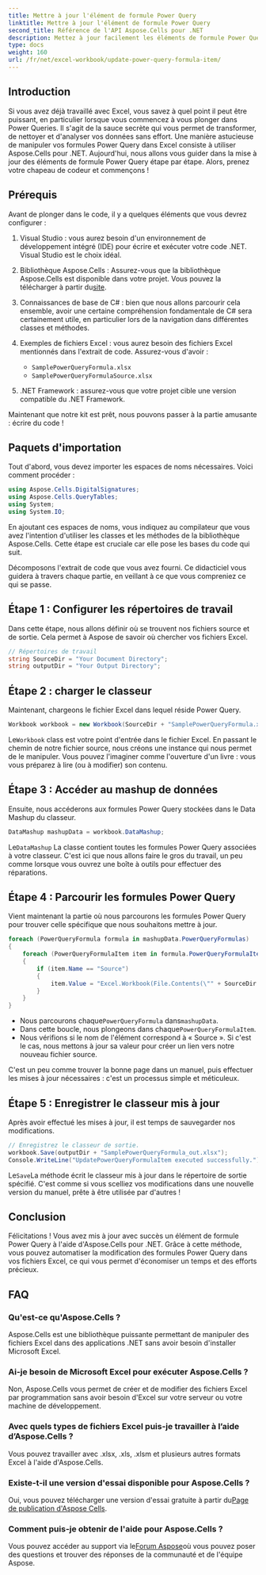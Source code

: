 ```yaml
---
title: Mettre à jour l'élément de formule Power Query
linktitle: Mettre à jour l'élément de formule Power Query
second_title: Référence de l'API Aspose.Cells pour .NET
description: Mettez à jour facilement les éléments de formule Power Query dans Excel à l'aide d'Aspose.Cells pour .NET. Guide étape par étape pour rationaliser vos processus de manipulation de données.
type: docs
weight: 160
url: /fr/net/excel-workbook/update-power-query-formula-item/
---
```

## Introduction

Si vous avez déjà travaillé avec Excel, vous savez à quel point il peut être puissant, en particulier lorsque vous commencez à vous plonger dans Power Queries. Il s'agit de la sauce secrète qui vous permet de transformer, de nettoyer et d'analyser vos données sans effort. Une manière astucieuse de manipuler vos formules Power Query dans Excel consiste à utiliser Aspose.Cells pour .NET. Aujourd'hui, nous allons vous guider dans la mise à jour des éléments de formule Power Query étape par étape. Alors, prenez votre chapeau de codeur et commençons !

## Prérequis

Avant de plonger dans le code, il y a quelques éléments que vous devrez configurer :

1. Visual Studio : vous aurez besoin d'un environnement de développement intégré (IDE) pour écrire et exécuter votre code .NET. Visual Studio est le choix idéal.
2.  Bibliothèque Aspose.Cells : Assurez-vous que la bibliothèque Aspose.Cells est disponible dans votre projet. Vous pouvez la télécharger à partir du[site](https://releases.aspose.com/cells/net/).
3. Connaissances de base de C# : bien que nous allons parcourir cela ensemble, avoir une certaine compréhension fondamentale de C# sera certainement utile, en particulier lors de la navigation dans différentes classes et méthodes.
4. Exemples de fichiers Excel : vous aurez besoin des fichiers Excel mentionnés dans l'extrait de code. Assurez-vous d'avoir :
   - `SamplePowerQueryFormula.xlsx`
   - `SamplePowerQueryFormulaSource.xlsx`

5. .NET Framework : assurez-vous que votre projet cible une version compatible du .NET Framework.

Maintenant que notre kit est prêt, nous pouvons passer à la partie amusante : écrire du code !

## Paquets d'importation

Tout d'abord, vous devez importer les espaces de noms nécessaires. Voici comment procéder :

```csharp
using Aspose.Cells.DigitalSignatures;
using Aspose.Cells.QueryTables;
using System;
using System.IO;
```

En ajoutant ces espaces de noms, vous indiquez au compilateur que vous avez l'intention d'utiliser les classes et les méthodes de la bibliothèque Aspose.Cells. Cette étape est cruciale car elle pose les bases du code qui suit.

Décomposons l'extrait de code que vous avez fourni. Ce didacticiel vous guidera à travers chaque partie, en veillant à ce que vous compreniez ce qui se passe.

## Étape 1 : Configurer les répertoires de travail

Dans cette étape, nous allons définir où se trouvent nos fichiers source et de sortie. Cela permet à Aspose de savoir où chercher vos fichiers Excel.

```csharp
// Répertoires de travail
string SourceDir = "Your Document Directory";
string outputDir = "Your Output Directory";
```

## Étape 2 : charger le classeur

Maintenant, chargeons le fichier Excel dans lequel réside Power Query.

```csharp
Workbook workbook = new Workbook(SourceDir + "SamplePowerQueryFormula.xlsx");
```
 Le`Workbook` class est votre point d'entrée dans le fichier Excel. En passant le chemin de notre fichier source, nous créons une instance qui nous permet de le manipuler. Vous pouvez l'imaginer comme l'ouverture d'un livre : vous vous préparez à lire (ou à modifier) son contenu.

## Étape 3 : Accéder au mashup de données

Ensuite, nous accéderons aux formules Power Query stockées dans le Data Mashup du classeur.

```csharp
DataMashup mashupData = workbook.DataMashup;
```
 Le`DataMashup` La classe contient toutes les formules Power Query associées à votre classeur. C'est ici que nous allons faire le gros du travail, un peu comme lorsque vous ouvrez une boîte à outils pour effectuer des réparations.

## Étape 4 : Parcourir les formules Power Query

Vient maintenant la partie où nous parcourons les formules Power Query pour trouver celle spécifique que nous souhaitons mettre à jour.

```csharp
foreach (PowerQueryFormula formula in mashupData.PowerQueryFormulas)
{
    foreach (PowerQueryFormulaItem item in formula.PowerQueryFormulaItems)
    {
        if (item.Name == "Source")
        {
            item.Value = "Excel.Workbook(File.Contents(\"" + SourceDir + "SamplePowerQueryFormulaSource.xlsx\"), null, true)";
        }
    }
}
```

-  Nous parcourons chaque`PowerQueryFormula` dans`mashupData`.
-  Dans cette boucle, nous plongeons dans chaque`PowerQueryFormulaItem`.
- Nous vérifions si le nom de l'élément correspond à « Source ». Si c'est le cas, nous mettons à jour sa valeur pour créer un lien vers notre nouveau fichier source.

C'est un peu comme trouver la bonne page dans un manuel, puis effectuer les mises à jour nécessaires : c'est un processus simple et méticuleux.

## Étape 5 : Enregistrer le classeur mis à jour

Après avoir effectué les mises à jour, il est temps de sauvegarder nos modifications.

```csharp
// Enregistrez le classeur de sortie.
workbook.Save(outputDir + "SamplePowerQueryFormula_out.xlsx");
Console.WriteLine("UpdatePowerQueryFormulaItem executed successfully.");
```
 Le`Save`La méthode écrit le classeur mis à jour dans le répertoire de sortie spécifié. C'est comme si vous scelliez vos modifications dans une nouvelle version du manuel, prête à être utilisée par d'autres !

## Conclusion

Félicitations ! Vous avez mis à jour avec succès un élément de formule Power Query à l'aide d'Aspose.Cells pour .NET. Grâce à cette méthode, vous pouvez automatiser la modification des formules Power Query dans vos fichiers Excel, ce qui vous permet d'économiser un temps et des efforts précieux.

## FAQ

### Qu'est-ce qu'Aspose.Cells ?
Aspose.Cells est une bibliothèque puissante permettant de manipuler des fichiers Excel dans des applications .NET sans avoir besoin d'installer Microsoft Excel.

### Ai-je besoin de Microsoft Excel pour exécuter Aspose.Cells ?
Non, Aspose.Cells vous permet de créer et de modifier des fichiers Excel par programmation sans avoir besoin d'Excel sur votre serveur ou votre machine de développement.

### Avec quels types de fichiers Excel puis-je travailler à l’aide d’Aspose.Cells ?
Vous pouvez travailler avec .xlsx, .xls, .xlsm et plusieurs autres formats Excel à l'aide d'Aspose.Cells.

### Existe-t-il une version d'essai disponible pour Aspose.Cells ?
 Oui, vous pouvez télécharger une version d'essai gratuite à partir du[Page de publication d'Aspose Cells](https://releases.aspose.com/).

### Comment puis-je obtenir de l'aide pour Aspose.Cells ?
 Vous pouvez accéder au support via le[Forum Aspose](https://forum.aspose.com/c/cells/9)où vous pouvez poser des questions et trouver des réponses de la communauté et de l'équipe Aspose.